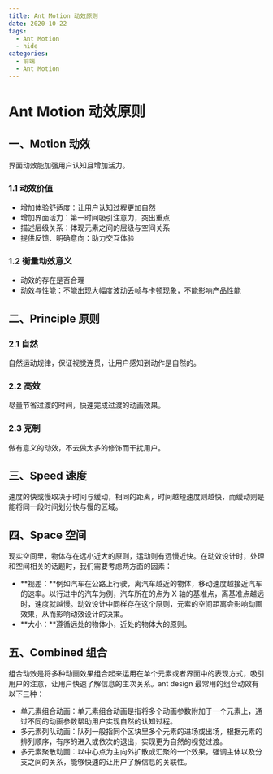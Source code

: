 ```yaml
---
title: Ant Motion 动效原则
date: 2020-10-22
tags:
  - Ant Motion
  - hide
categories:
  - 前端
  - Ant Motion
---
```


# Ant Motion 动效原则

## 一、Motion 动效

界面动效能加强用户认知且增加活力。

### 1.1 动效价值

- 增加体验舒适度：让用户认知过程更加自然
- 增加界面活力：第一时间吸引注意力，突出重点
- 描述层级关系：体现元素之间的层级与空间关系
- 提供反馈、明确意向：助力交互体验

### 1.2 衡量动效意义

- 动效的存在是否合理
- 动效与性能：不能出现大幅度波动丢帧与卡顿现象，不能影响产品性能

## 二、Principle 原则

### 2.1 自然

自然运动规律，保证视觉连贯，让用户感知到动作是自然的。

### 2.2 高效

尽量节省过渡的时间，快速完成过渡的动画效果。

### 2.3 克制

做有意义的动效，不去做太多的修饰而干扰用户。

## 三、Speed 速度

速度的快或慢取决于时间与缓动，相同的距离，时间越短速度则越快，而缓动则是能将同一段时间划分快与慢的区域。

## 四、Space 空间

现实空间里，物体存在远小近大的原则，运动则有远慢近快。在动效设计时，处理和空间相关的话题时，我们需要考虑两方面的因素：

- **视差：**例如汽车在公路上行驶，离汽车越近的物体，移动速度越接近汽车的速率。以行进中的汽车为例，汽车所在的点为 X 轴的基准点，离基准点越远时，速度就越慢。动效设计中同样存在这个原则，元素的空间距离会影响动画效果，从而影响动效设计的决策。
- **大小：**遵循远处的物体小，近处的物体大的原则。

## 五、Combined 组合

组合动效是将多种动画效果组合起来运用在单个元素或者界面中的表现方式，吸引用户的注意，让用户快速了解信息的主次关系。ant design 最常用的组合动效有以下三种：

- 单元素组合动画：单元素组合动画是指将多个动画参数附加于一个元素上，通过不同的动画参数帮助用户实现自然的认知过程。
- 多元素列队动画：队列一般指同个区块里多个元素的进场或出场，根据元素的排列顺序，有序的进入或依次的退出，实现更为自然的视觉过渡。
- 多元素聚散动画：以中心点为主向外扩散或汇聚的一个效果，强调主体以及分支之间的关系，能够快速的让用户了解信息的关联性。